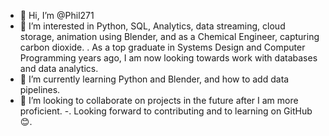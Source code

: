 - 👋 Hi, I’m @Phil271
- 👀 I’m interested in Python, SQL, Analytics, data streaming, cloud storage, animation using Blender, and as a Chemical Engineer, capturing carbon dioxide.
. As a top graduate in Systems Design and Computer Programming years ago, I am now looking towards work with databases and data analytics.
- 🌱 I’m currently learning Python and Blender, and how to add data pipelines.
- 💞️ I’m looking to collaborate on projects in the future after I am more proficient.
-. Looking forward to contributing and to learning on GitHub😊.

<!---
Phil271/Phil271 is a ✨ special ✨ repository because its `README.md` (this file) appears on your GitHub profile.
You can click the Preview link to take a look at your changes.
--->
